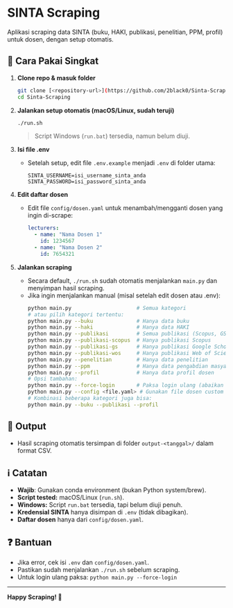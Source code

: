 # SINTA Scraping

Aplikasi scraping data SINTA (buku, HAKI, publikasi, penelitian, PPM, profil) untuk dosen, dengan setup otomatis.

## 🚦 Cara Pakai Singkat

1. **Clone repo & masuk folder**
   ```bash
   git clone [<repository-url>](https://github.com/2black0/Sinta-Scraping)
   cd Sinta-Scraping
   ```

2. **Jalankan setup otomatis (macOS/Linux, sudah teruji)**
   ```bash
   ./run.sh
   ```
   > Script Windows (`run.bat`) tersedia, namun belum diuji.

3. **Isi file .env**
   - Setelah setup, edit file `.env.example` menjadi `.env` di folder utama:
     ```env
     SINTA_USERNAME=isi_username_sinta_anda
     SINTA_PASSWORD=isi_password_sinta_anda
     ```

4. **Edit daftar dosen**
   - Edit file `config/dosen.yaml` untuk menambah/mengganti dosen yang ingin di-scrape:
     ```yaml
     lecturers:
       - name: "Nama Dosen 1"
         id: 1234567
       - name: "Nama Dosen 2"
         id: 7654321
     ```

5. **Jalankan scraping**
   - Secara default, `./run.sh` sudah otomatis menjalankan `main.py` dan menyimpan hasil scraping.
   - Jika ingin menjalankan manual (misal setelah edit dosen atau .env):
     ```bash
     python main.py                     # Semua kategori
     # atau pilih kategori tertentu:
     python main.py --buku              # Hanya data buku
     python main.py --haki              # Hanya data HAKI
     python main.py --publikasi         # Semua publikasi (Scopus, GS, WoS)
     python main.py --publikasi-scopus  # Hanya publikasi Scopus
     python main.py --publikasi-gs      # Hanya publikasi Google Scholar
     python main.py --publikasi-wos     # Hanya publikasi Web of Science
     python main.py --penelitian        # Hanya data penelitian
     python main.py --ppm               # Hanya data pengabdian masyarakat
     python main.py --profil            # Hanya data profil dosen
     # Opsi tambahan:
     python main.py --force-login       # Paksa login ulang (abaikan session lama)
     python main.py --config <file.yaml> # Gunakan file dosen custom
     # Kombinasi beberapa kategori juga bisa:
     python main.py --buku --publikasi --profil
     ```

## 📁 Output
- Hasil scraping otomatis tersimpan di folder `output-<tanggal>/` dalam format CSV.

## ℹ️ Catatan
- **Wajib**: Gunakan conda environment (bukan Python system/brew).
- **Script tested:** macOS/Linux (`run.sh`).
- **Windows:** Script `run.bat` tersedia, tapi belum diuji penuh.
- **Kredensial SINTA** hanya disimpan di `.env` (tidak dibagikan).
- **Daftar dosen** hanya dari `config/dosen.yaml`.

## ❓ Bantuan
- Jika error, cek isi `.env` dan `config/dosen.yaml`.
- Pastikan sudah menjalankan `./run.sh` sebelum scraping.
- Untuk login ulang paksa: `python main.py --force-login`

---

**Happy Scraping! 🚀**
